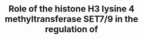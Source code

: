 ---
layout: page
title: " Role of the histone H3 lysine 4 methyltransferase SET7/9 in the regulation of"
breadcrumb: true
categories:
    - publication
## publication related information
pub:
    authors: " Yan Li, Marpadga A. Reddy, Feng Miao, Narkunaraja Shanmugam, Jiing-Kuan Yee, David Hawkins, Bing Ren,  Rama Natarajan"
    journal: " The Journal of biological chemistry"
    date: 2008-09-26
    doi:  10.1074/jbc.M802800200
    volume:  283
    pages:  26771--26781
    number:  39
    abstract: " Nuclear factor kappa-B (NF-kappaB)-regulated inflammatory genes, such as,"
---